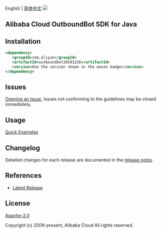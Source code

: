 English | [简体中文](README-CN.md)
![](https://aliyunsdk-pages.alicdn.com/icons/AlibabaCloud.svg)

## Alibaba Cloud OutboundBot SDK for Java

## Installation

```xml
<dependency>
   <groupId>com.aliyun</groupId>
   <artifactId>outboundbot20191226</artifactId>
   <version>Use the version shown in the maven badge</version>
</dependency>
```

## Issues
[Opening an Issue](https://github.com/aliyun/alibabacloud-java-sdk/issues/new), Issues not conforming to the guidelines may be closed immediately.

## Usage
[Quick Examples](https://github.com/aliyun/alibabacloud-java-sdk/blob/master/docs/0-Examples-EN.md#quick-examples)

## Changelog
Detailed changes for each release are documented in the [release notes](./ChangeLog.txt).

## References
* [Latest Release](https://github.com/aliyun/alibabacloud-java-sdk/)

## License
[Apache-2.0](http://www.apache.org/licenses/LICENSE-2.0)

Copyright (c) 2009-present, Alibaba Cloud All rights reserved.